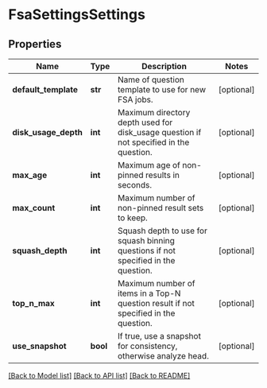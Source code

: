 # FsaSettingsSettings

## Properties
Name | Type | Description | Notes
------------ | ------------- | ------------- | -------------
**default_template** | **str** | Name of question template to use for new FSA jobs. | [optional] 
**disk_usage_depth** | **int** | Maximum directory depth used for disk_usage question if not specified in the question. | [optional] 
**max_age** | **int** | Maximum age of non-pinned results in seconds. | [optional] 
**max_count** | **int** | Maximum number of non-pinned result sets to keep. | [optional] 
**squash_depth** | **int** | Squash depth to use for squash binning questions if not specified in the question. | [optional] 
**top_n_max** | **int** | Maximum number of items in a Top-N question result if not specified in the question. | [optional] 
**use_snapshot** | **bool** | If true, use a snapshot for consistency, otherwise analyze head. | [optional] 

[[Back to Model list]](../README.md#documentation-for-models) [[Back to API list]](../README.md#documentation-for-api-endpoints) [[Back to README]](../README.md)


